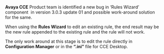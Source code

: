
**Avaya CCE** Product team is identified a new bug in &#8216;Rules Wizard&#8217; component  in version 3.0.3 update 01 and possible work-around solution for the same.

When using the **Rules Wizard** to edit an existing rule, the end result may be the new rule appended to the existing rule and the rule will not work.

The only work around at this stage is to edit the rule directly in **Configuration Manager** or in the **&#8220;.ini&#8221;** file for CCE Desktop.